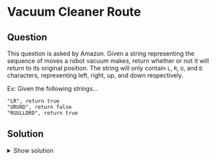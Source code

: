 # Vacuum Cleaner Route

## Question

This question is asked by Amazon. Given a string representing the sequence of moves a robot vacuum makes, return whether or not it will return to its original position. 
The string will only contain `L`, `R`, `U`, and `D` characters, representing left, right, up, and down respectively.

Ex: Given the following strings...

```
"LR", return true
"URURD", return false
"RUULLDRD", return true
```

## Solution

<details>
  <summary>Show solution</summary>

```python
def vacuum_cleaner_route(moves_sequence: str):
    horizontally = 0
    vertically = 0
    for move in moves_sequence:
        if move == 'L':
            horizontally -= 1
        if move == 'R':
            horizontally += 1
        if move == 'U':
            vertically += 1
        if move == 'D':
            vertically -= 1
    return horizontally == 0 and vertically == 0
```

</details>
